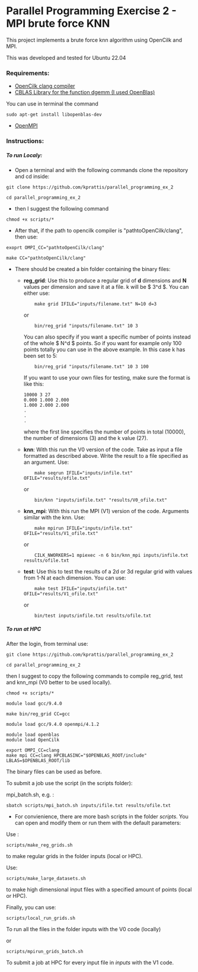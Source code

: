 # Parallel Programming Exercise 2 - MPI brute force KNN 

This project implements a brute force knn algorithm using OpenCilk and MPI.

This was developed and tested for Ubuntu 22.04

### Requirements:
* [OpenCilk clang compiler](https://www.opencilk.org/)
* [CBLAS Library for the function dgemm (I used OpenBlas)](https://www.openblas.net/)

You can use in terminal the command 
```````````
sudo apt-get install libopenblas-dev
``````````````

* [OpenMPI](https://www.open-mpi.org/)

### Instructions:

##### To run Localy:

* Open a terminal and with the following commands clone the repository and cd inside:

`````````````
git clone https://github.com/kprattis/parallel_programming_ex_2

cd parallel_programming_ex_2

`````````````
* then I suggest the following command

`````````````
chmod +x scripts/*

`````````````
* After that, if the path to opencilk compiler is "pathtoOpenCilk/clang", then use:
`````````````
exoprt OMPI_CC="pathtoOpenCilk/clang"

make CC="pathtoOpenCilk/clang"

`````````````
* There should be created a bin folder containing the binary files:
    * **reg_grid**:
        Use this to produce a regular grid of **d** dimensions and **N** values per dimension and save it at a file. k will be $ 3^d $. You can either use:    

        ``````````````
            make grid IFILE="inputs/filename.txt" N=10 d=3

        ````````````````
        or
        ``````````````
            bin/reg_grid "inputs/filename.txt" 10 3
        
        ````````````````
        You can also specify if you want a specific number of points instead of the whole $ N^d $ points. So if you want for example only 100 points totally you can use in the above example. In this case k has been set to 5:
        
        ``````````````
            bin/reg_grid "inputs/filename.txt" 10 3 100

        ````````````````

        If you want to use your own files for testing, make sure the format is like this:
        ``````````````
        10000 3 27
        0.000 1.000 2.000
        1.000 2.000 2.000
        .
        .
        .
        ``````````````
        where the first line specifies the number of points in total (10000), the number of dimensions (3) and the k value (27).


    * **knn**:
        With this run the V0 version of the code. Take as input a file formatted as described above. Write the result to a file specified as an argument. Use:
        ``````````````
            make seqrun IFILE="inputs/infile.txt" OFILE="results/ofile.txt"

        ````````````````
        or
        ``````````````
            bin/knn "inputs/infile.txt" "results/V0_ofile.txt"

        ````````````````

    * **knn_mpi**:
    With this run the MPI (V1) version of the code. Arguments similar with the knn. Use:
        ``````````````
            make mpirun IFILE="inputs/infile.txt" OFILE="results/V1_ofile.txt"

        ````````````````
        or
        ``````````````
            CILK_NWORKERS=1 mpiexec -n 6 bin/knn_mpi inputs/infile.txt results/ofile.txt 

        ````````````````

    * **test**:
        Use this to test the results of a 2d or 3d regular grid with values from 1-N at each dimension. You can use:
        ``````````````
            make test IFILE="inputs/infile.txt" OFILE="results/V1_ofile.txt"
        ````````````````
        or
        ``````````````
            bin/test inputs/infile.txt results/ofile.txt

        ````````````````
##### To run at HPC

After the login, from terminal use:

`````````````
git clone https://github.com/kprattis/parallel_programming_ex_2

cd parallel_programming_ex_2
`````````````
then I suggest to copy the following commands to compile reg_grid, test and knn_mpi (V0 better to be used locally).

`````````````
chmod +x scripts/*

module load gcc/9.4.0

make bin/reg_grid CC=gcc

module load gcc/9.4.0 openmpi/4.1.2

module load openblas
module load OpenCilk

export OMPI_CC=clang
make mpi CC=clang HPCBLASINC="$OPENBLAS_ROOT/include" LBLAS=$OPENBLAS_ROOT/lib

`````````````
The binary files can be used as before.

To submit a job use the script (in the scripts folder):

mpi_batch.sh, e.g. :



`````````````
sbatch scripts/mpi_batch.sh inputs/ifile.txt results/ofile.txt
````````````` 

* For convienience, there are more bash scripts in the folder _scripts_. You can open and modify them or run them with the default parameters:

Use :
`````````````
scripts/make_reg_grids.sh
````````````` 
to make regular grids in the folder inputs (local or HPC).

Use:
`````````````
scripts/make_large_datasets.sh
````````````` 
to make high dimensional input files with a specified amount of points (local or HPC).

Finally, you can use:
`````````````
scripts/local_run_grids.sh
`````````````
To run all the files in the folder inputs with the V0 code (locally)

or 

`````````````
scripts/mpirun_grids_batch.sh
`````````````
To submit a job at HPC for every input file in _inputs_ with the V1 code.